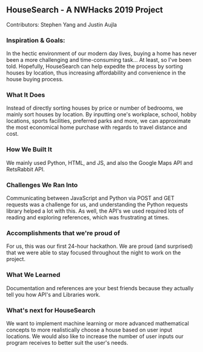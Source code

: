 ## HouseSearch - A NWHacks 2019 Project

Contributors: Stephen Yang and Justin Aujla

### Inspiration & Goals:
In the hectic environment of our modern day lives, buying a home has never been a more challenging and time-consuming task... At least, so I've been told. Hopefully, HouseSearch can help expedite the process by sorting houses by location, thus increasing affordability and convenience in the house buying process.

### What It Does
Instead of directly sorting houses by price or number of bedrooms, we mainly sort houses by location. By inputting one's workplace, school, hobby locations, sports facilities, preferred parks and more, we can approximate the most economical home purchase with regards to travel distance and cost. 

### How We Built It
We mainly used Python, HTML, and JS, and also the Google Maps API and RetsRabbit API.

### Challenges We Ran Into
Communicating between JavaScript and Python via POST and GET requests was a challenge for us, and understanding the Python requests library helped a lot with this. As well, the API's we used required lots of reading and exploring references, which was frustrating at times.

### Accomplishments that we're proud of
For us, this was our first 24-hour hackathon. We are proud (and surprised) that we were able to stay focused throughout the night to work on the project.

### What We Learned
Documentation and references are your best friends because they actually tell you how API's and Libraries work.

### What's next for HouseSearch
We want to implement machine learning or more advanced mathematical concepts to more realistically choose a house based on user input locations. We would also like to increase the number of user inputs our program receives to better suit the user's needs.
